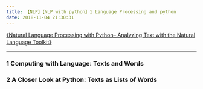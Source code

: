```yaml
---
title: 【NLP】【NLP with python】1 Language Processing and python
date: 2018-11-04 21:30:31
---
```


[《Natural Language Processing with Python– Analyzing Text with the Natural Language Toolkit》](http://www.nltk.org/book/)  

---
### 1 Computing with Language: Texts and Words


### 2 A Closer Look at Python: Texts as Lists of Words
